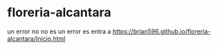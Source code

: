 # floreria-alcantara
un error no no es un error es entra a https://brian596.github.io/floreria-alcantara/Inicio.html
